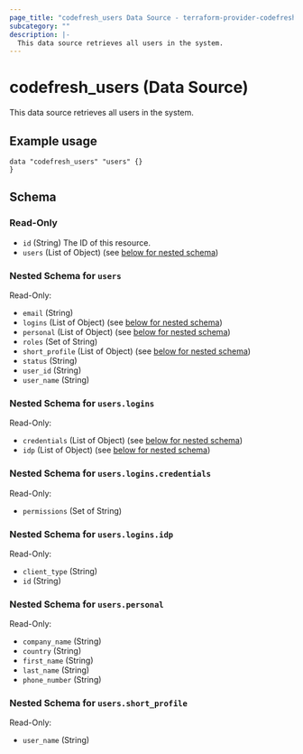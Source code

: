 ```yaml
---
page_title: "codefresh_users Data Source - terraform-provider-codefresh"
subcategory: ""
description: |-
  This data source retrieves all users in the system.
---
```


# codefresh_users (Data Source)

This data source retrieves all users in the system.

## Example usage

```hcl
data "codefresh_users" "users" {}
}
```

<!-- schema generated by tfplugindocs -->
## Schema

### Read-Only

- `id` (String) The ID of this resource.
- `users` (List of Object) (see [below for nested schema](#nestedatt--users))

<a id="nestedatt--users"></a>
### Nested Schema for `users`

Read-Only:

- `email` (String)
- `logins` (List of Object) (see [below for nested schema](#nestedobjatt--users--logins))
- `personal` (List of Object) (see [below for nested schema](#nestedobjatt--users--personal))
- `roles` (Set of String)
- `short_profile` (List of Object) (see [below for nested schema](#nestedobjatt--users--short_profile))
- `status` (String)
- `user_id` (String)
- `user_name` (String)

<a id="nestedobjatt--users--logins"></a>
### Nested Schema for `users.logins`

Read-Only:

- `credentials` (List of Object) (see [below for nested schema](#nestedobjatt--users--logins--credentials))
- `idp` (List of Object) (see [below for nested schema](#nestedobjatt--users--logins--idp))

<a id="nestedobjatt--users--logins--credentials"></a>
### Nested Schema for `users.logins.credentials`

Read-Only:

- `permissions` (Set of String)


<a id="nestedobjatt--users--logins--idp"></a>
### Nested Schema for `users.logins.idp`

Read-Only:

- `client_type` (String)
- `id` (String)



<a id="nestedobjatt--users--personal"></a>
### Nested Schema for `users.personal`

Read-Only:

- `company_name` (String)
- `country` (String)
- `first_name` (String)
- `last_name` (String)
- `phone_number` (String)


<a id="nestedobjatt--users--short_profile"></a>
### Nested Schema for `users.short_profile`

Read-Only:

- `user_name` (String)